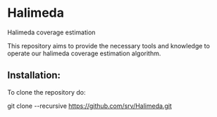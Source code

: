 # Halimeda
Halimeda coverage estimation

This repository aims to provide the necessary tools and knowledge to operate our halimeda coverage estimation algorithm.

## Installation:

To clone the repository do:

git clone --recursive https://github.com/srv/Halimeda.git



